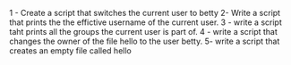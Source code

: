  1 -  Create a script that switches the current user to betty
 2-  Write a script that prints the the effictive username of the current user.
 3 - write a script taht prints all the groups the current user is part of.
 4 - write a script that changes the owner of the file hello to the user betty.
 5- write a script that creates an empty file called hello
